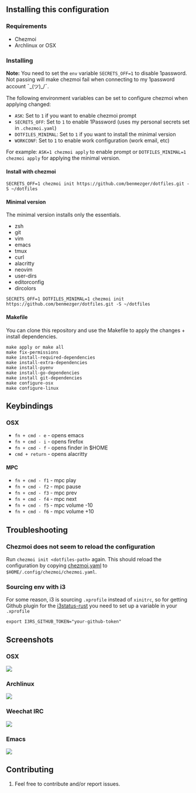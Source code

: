 ## Installing this configuration

### Requirements

- Chezmoi
- Archlinux or OSX

### Installing

**Note:** You need to set the `env` variable `SECRETS_OFF=1` to disable
1password. Not passing will make chezmoi fail when connecting to my 1password
account ¯\_(ツ)_/¯.

The following environment variables can be set to configure chezmoi when
applying changed:

- `ASK`: Set to `1` if you want to enable chezmoi prompt
- `SECRETS_OFF`: Set to `1` to enable 1Password (uses my personal secrets set in
  `.chezmoi.yaml`)
- `DOTFILES_MINIMAL`: Set to `1` if you want to install the minimal version
- `WORKCONF`: Set to `1` to enable work configuration (work email, etc)

For example: `ASK=1 chezmoi apply` to enable prompt or `DOTFILES_MINIMAL=1
chezmoi apply` for applying the minimal version.

#### Install with chezmoi

```shell
SECRETS_OFF=1 chezmoi init https://github.com/benmezger/dotfiles.git -S ~/dotfiles
```

#### Minimal version

The minimal version installs only the essentials.

- zsh
- git
- vim
- emacs
- tmux
- curl
- alacritty
- neovim
- user-dirs
- editorconfig
- dircolors

```shell
SECRETS_OFF=1 DOTFILES_MINIMAL=1 chezmoi init https://github.com/benmezger/dotfiles.git -S ~/dotfiles
```

#### Makefile

You can clone this repository and use the Makefile to apply the changes +
install dependencies.

``` shell
make apply or make all
make fix-permissions
make install-required-dependencies
make install-extra-dependencies
make install-pyenv
make install-go-dependencies
make install git-dependencies
make configure-osx
make configure-linux
```

## Keybindings

### OSX

- `fn + cmd - e` - opens emacs
- `fn + cmd - i` - opens firefox
- `fn + cmd - f` - opens finder in $HOME
- `cmd + return` - opens alacritty

#### MPC

- `fn + cmd - f1` - mpc play
- `fn + cmd - f2` - mpc pause
- `fn + cmd - f3` - mpc prev
- `fn + cmd - f4` - mpc next
- `fn + cmd - f5` - mpc volume -10
- `fn + cmd - f6` - mpc volume +10

## Troubleshooting

### Chezmoi does not seem to reload the configuration

Run `chezmoi init <dotfiles-path>` again. This should reload the configuration
by copying [chezmoi.yaml](.chezmoi.yaml.tmpl) to `$HOME/.config/chezmoi/chezmoi.yaml`.

### Sourcing env with i3

For some reason, i3 is sourcing `.xprofile` instead of `xinitrc`, so for
getting Github plugin for the [i3status-rust](dot_config/i3/status.toml) you need to set up a variable in
your `.xprofile`

```shell
export I3RS_GITHUB_TOKEN="your-github-token"
```

## Screenshots

### OSX

![](./static/osx-screenshot.png)

### Archlinux

![](./static/arch-screenshot.png)

### Weechat IRC

![](./static/weechat.png)

### Emacs

![](./static/emacs.png)

## Contributing

1. Feel free to contribute and/or report issues.
